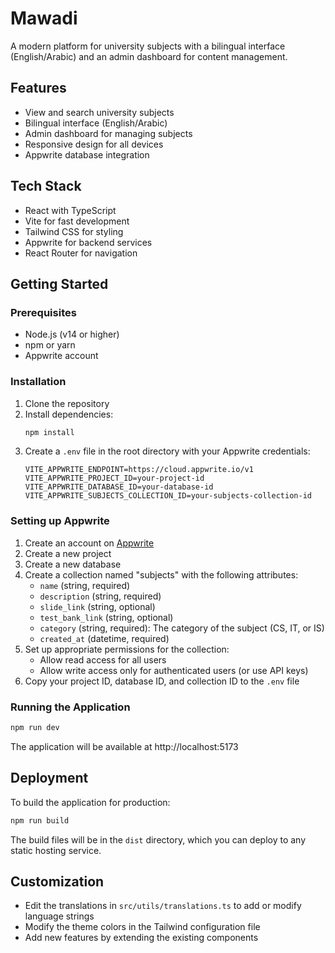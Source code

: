 # Mawadi

A modern platform for university subjects with a bilingual interface (English/Arabic) and an admin dashboard for content management.

## Features

- View and search university subjects
- Bilingual interface (English/Arabic)
- Admin dashboard for managing subjects
- Responsive design for all devices
- Appwrite database integration

## Tech Stack

- React with TypeScript
- Vite for fast development
- Tailwind CSS for styling
- Appwrite for backend services
- React Router for navigation

## Getting Started

### Prerequisites

- Node.js (v14 or higher)
- npm or yarn
- Appwrite account

### Installation

1. Clone the repository
2. Install dependencies:
   ```bash
   npm install
   ```
3. Create a `.env` file in the root directory with your Appwrite credentials:
   ```
   VITE_APPWRITE_ENDPOINT=https://cloud.appwrite.io/v1
   VITE_APPWRITE_PROJECT_ID=your-project-id
   VITE_APPWRITE_DATABASE_ID=your-database-id
   VITE_APPWRITE_SUBJECTS_COLLECTION_ID=your-subjects-collection-id
   ```

### Setting up Appwrite

1. Create an account on [Appwrite](https://appwrite.io/)
2. Create a new project
3. Create a new database
4. Create a collection named "subjects" with the following attributes:
   - `name` (string, required)
   - `description` (string, required)
   - `slide_link` (string, optional)
   - `test_bank_link` (string, optional)
   - `category` (string, required): The category of the subject (CS, IT, or IS)
   - `created_at` (datetime, required)
5. Set up appropriate permissions for the collection:
   - Allow read access for all users
   - Allow write access only for authenticated users (or use API keys)
6. Copy your project ID, database ID, and collection ID to the `.env` file

### Running the Application

```bash
npm run dev
```

The application will be available at http://localhost:5173


## Deployment

To build the application for production:

```bash
npm run build
```

The build files will be in the `dist` directory, which you can deploy to any static hosting service.

## Customization

- Edit the translations in `src/utils/translations.ts` to add or modify language strings
- Modify the theme colors in the Tailwind configuration file
- Add new features by extending the existing components 
